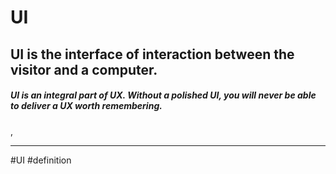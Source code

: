 # UI
## **UI** is the interface of interaction between the visitor and a computer.
##### **UI** is an integral part of **UX**. Without a polished **UI**, you will never be able to deliver a **UX** worth remembering.


,<hr>
#UI
#definition 
